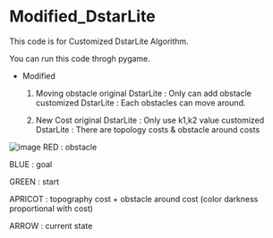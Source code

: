 # Modified_DstarLite
This code is for Customized DstarLite Algorithm.

You can run this code throgh pygame.

- Modified
  1. Moving obstacle
    original DstarLite : Only can add obstacle
    customized DstarLite : Each obstacles can move around.

  2. New Cost
    original DstarLite : Only use k1,k2 value
    customized DstarLite : There are topology costs & obstacle around costs
    
![image](https://github.com/newoong/Modified_DstarLite/assets/94604584/99347dfa-1604-4038-8b76-c0a9653e844f)
RED : obstacle

BLUE : goal

GREEN : start

APRICOT : topography cost + obstacle around cost (color darkness proportional with cost)

ARROW : current state
